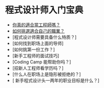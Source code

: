 # 程式设计师入门宝典

* [你真的適合當工程師嗎？](https://github.com/xdite/engineer-career/blob/master/01.md#%E4%BD%A0%E7%9C%9F%E7%9A%84%E9%81%A9%E5%90%88%E7%95%B6%E5%B7%A5%E7%A8%8B%E5%B8%AB%E5%97%8E)
* [如何挑選適合自己的職業？](https://github.com/xdite/engineer-career/blob/master/01.md#%E5%A6%82%E4%BD%95%E6%8C%91%E9%81%B8%E9%81%A9%E5%90%88%E8%87%AA%E5%B7%B1%E7%9A%84%E8%81%B7%E6%A5%AD)
* [程式设计师需要具备什么特质？]
* [如何找到职场上面的导师]
* [如何挑第一份工作？]
* [新手工程师的面试技巧]
* [Coding Camp 能帮助你吗？]
* [招新人工程师看学历吗？]
* [什么人在职场上是隐形被拒绝的？]
* [ 新手程式设计头一两年的职业目标是什么？]
